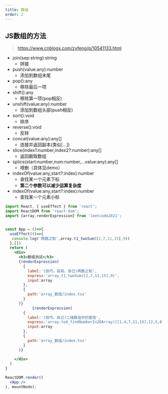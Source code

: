 ```yaml
---
title: 数组
order: 2
---
```

##  JS数组的方法
> https://www.cnblogs.com/zyfeng/p/10541133.html


+ join(sep:string):string  
    - 拼接   
+ push(value:any):number
    - 添加到数组末尾
+ pop():any
    - 移除最后一项
+ shift():any
    - 移除第一项(pop相反)
+ unshift(value:any):number
    - 添加到数组头部(push相反)
+ sort():void
    - 排序
+ reverse():void
    - 反转
+ concat(value:any):any[]
    - 连接并返回副本(类似[...])
+ slice(index1:number,index2?:number):any[]
    - 返回截取数组
+ splice(start:number,num:number,...value:any):any[]
    - 增删（具体见demo）
+ indexOf(value:any,start?:index):number
    - 查找某一个元素下标
    - **第二个参数可以减少运算复杂度**
+ indexOf(value:any,start?:index):number
    - 查找某一个元素小标

 

```jsx
import React, { useEffect } from 'react';
import ReactDOM from 'react-dom';
import {array,renderExpression} from 'leetcode2021';


const App = ()=>{
  useEffect(()=>{
   console.log('两数之和',array.t1_twoSum([2,7,11,15],9)) 
  },[])
  return (
    <div>
      <h3>数组测试</h3>
      {renderExpression(
        {
          label:'(技巧，容易，自己)两数之和',
          express:'array.t1_twoSum([2,7,11,15],9)',
          input:array
        },
        {
          path:'array_数组/index.tsx'
        }
      )}
            {renderExpression(
        {
          label:'(技巧，自己)二维数组中的查找',
          express:'array.to4_findNumberIn2DArray([[1,4,7,11,15],[2,5,8,12,19],[3,6,9,16,22],[10,13,14,17,24],[18,21,23,26,30]],5)',
          input:array
        },
        {
          path:'array_数组/index.tsx'
        }
      )}
 
    </div>
  )
}

ReactDOM.render((
  <App />
), mountNode);
```
